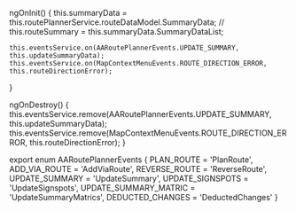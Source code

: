   ngOnInit() {
    this.summaryData = this.routePlannerService.routeDataModel.SummaryData;
    // this.routeSummary = this.summaryData.SummaryDataList;

    this.eventsService.on(AARoutePlannerEvents.UPDATE_SUMMARY, this.updateSummaryData);
    this.eventsService.on(MapContextMenuEvents.ROUTE_DIRECTION_ERROR, this.routeDirectionError);
  }

  ngOnDestroy() {
    this.eventsService.remove(AARoutePlannerEvents.UPDATE_SUMMARY, this.updateSummaryData);
    this.eventsService.remove(MapContextMenuEvents.ROUTE_DIRECTION_ERROR, this.routeDirectionError);
  }
  
  
  export enum AARoutePlannerEvents {
  PLAN_ROUTE = 'PlanRoute',
  ADD_VIA_ROUTE = 'AddViaRoute',
  REVERSE_ROUTE = 'ReverseRoute',
  UPDATE_SUMMARY = 'UpdateSummary',
  UPDATE_SIGNSPOTS = 'UpdateSignspots',
  UPDATE_SUMMARY_MATRIC = 'UpdateSummaryMatrics',
  DEDUCTED_CHANGES = 'DeductedChanges'
}
